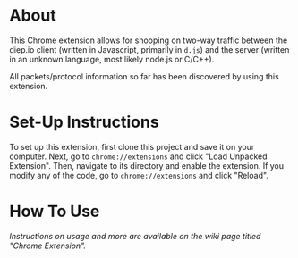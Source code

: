 # About
This Chrome extension allows for snooping on two-way traffic between the diep.io client
(written in Javascript, primarily in `d.js`) and the server (written in an unknown language, 
most likely node.js or C/C++). 

All packets/protocol information so far has been discovered by using this extension.

# Set-Up Instructions
To set up this extension, first clone this project and save it on your computer. Next, go 
to `chrome://extensions` and click "Load Unpacked Extension". Then, navigate to its directory 
and enable the extension. If you modify any of the code, go to `chrome://extensions` and click "Reload".

# How To Use
_Instructions on usage and more are available on the wiki page titled "Chrome Extension"._